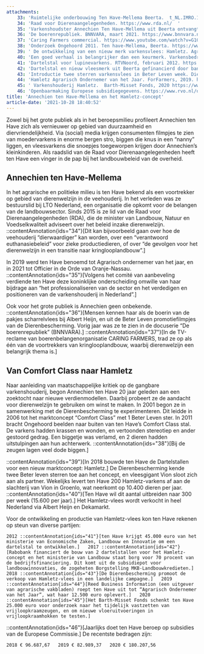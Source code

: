 ```yaml
---
attachments:
    33: 'Ruimtelijke onderbouwing Ten Have-Mellema Beerta.  t_NL.IMRO.1895.01OV0002-0301.pdf (ruimtelijkeplannen.nl)  '
    34: 'Raad voor Dierenaangelegenheden. https://www.rda.nl/  '
    35: 'Varkenshoudster Annechien Ten Have-Mellema uit Beerta ontvangt lintje. Pig Business, april 2021. https://www.pigbusiness.nl/artikel/399735-varkenshoudster-ten-have-mellema-uit-beerta-ontvangt-lintje/   '
    36: 'De boerenrepubliek. BNNVARA, maart 2021. https://www.bnnvara.nl/artikelen/de-boerenrepubliek'
    37: 'Caring Farmers commercial. https://www.youtube.com/watch?v=G1G_xvID8u4 '
    38: 'Onderzoek Ongehoord 2011. Ten have-Mellema, Beerta. https://www.youtube.com/watch?v=DGbe-Crhcng '
    39: ' De ontwikkeling van een nieuw merk varkensvlees: Hamletz. Agrifirm, juli 2018.\n https://www.agrifirm.nl/nieuws/de-ontwikkeling-van-een-nieuw-merk-varkensvlees-hamletz/ '
    40: 'Een goed verhaal is belangrijker dan een keurmerk. Varkensbedrijf, februari 2020. https://www.varkensbedrijf.nl/fokkerij/vleesvarkens/een-goed-verhaal-is-belangrijker-dan-een-keurmerk/ '
    41: 'Dartelstal voor lupinevarkens. RTVNoord, februari 2012. https://www.rtvnoord.nl/nieuws/107892/dartelstal-voor-lupinevarkens '
    42: 'Dartelstal en nieuw vleesmerk uit Beerta gefinancierd door bank en overheid. RTVNoord, november 2017. https://www.rtvnoord.nl/nieuws/185740/dartelstal-en-nieuw-vleesmerk-uit-beerta-gefinancierd-door-bank-en-overheid '
    43: 'Introductie twee sterren varkensvlees in Beter Leven week. Dierenbescherming, 2018. https://beterleven.dierenbescherming.nl/introductie-twee-sterren-varkensvlees-in-beter-leven-week/ '
    44: 'Hamletz Agrarisch Ondernemer van het Jaar. ForFarmers, 2019. https://www.forfarmers.nl/media/hamletz-agrarisch-ondernemer-van-het-jaar-2019.aspx'
    45: ' Varkenshouderij Hamletz.  Barth-Misset Fonds, 2020 https://www.barthmissetfonds.nl/projecten?project=12'
    46: 'Openbaarmaking Europese subsidiegegevens. https://www.rvo.nl/onderwerpen/agrarisch-ondernemen/glb/openbaarmaking-europese-subsidiegegevens'
title: 'Annechien ten Have-Mellema en het Hamletz-concept'
article-date: '2021-10-28 18:40:52'
---
```


Zowel bij het grote publiek als in het beroepsmilieu profileert Annechien ten Have zich als vernieuwer op gebied van duurzaamheid en diervriendelijkheid. Via (social) media krijgen consumenten filmpjes te zien van moedervarkens in enorme bergen stro, biggen die knus in een “nanny” liggen, en vleesvarkens die snoepjes toegeworpen krijgen door Annechien’s kleinkinderen. Als raadslid van de Raad voor Dierenaangelegenheden heeft ten Have een vinger in de pap bij het landbouwbeleid van de overheid.

Annechien ten Have-Mellema
--------------------------

In het agrarische en politieke milieu is ten Have bekend als een voortrekker op gebied van dierenwelzijn in de veehouderij. In het verleden was ze bestuurslid bij LTO Nederland, een organisatie die opkomt voor de belangen van de landbouwsector. Sinds 2015 is ze lid van de Raad voor Dierenaangelegenheden (RDA), die de minister van Landbouw, Natuur en Voedselkwaliteit adviseert over het beleid inzake dierenwelzijn. ::contentAnnotation{ids="34"}[Dit kan bijvoorbeeld gaan over hoe de veehouderij “dierwaardiger” kan worden, over een “verantwoord euthanasiebeleid” voor zieke productiedieren, of over “de gevolgen voor het dierenwelzijn in een transitie naar kringlooplandbouw”.]

In 2019 werd ten Have benoemd tot Agrarisch ondernemer van het jaar, en in 2021 tot Officier in de Orde van Oranje-Nassau. ::contentAnnotation{ids="35"}[Volgens het comité van aanbeveling verdiende ten Have deze koninklijke onderscheiding omwille van haar bijdrage aan “het professionaliseren van de sector en het verdedigen en positioneren van de varkenshouderij in Nederland”.]

Ook voor het grote publiek is Annechien geen onbekende. ::contentAnnotation{ids="36"}[Mensen kennen haar als de boerin van de pakjes scharrelvlees bij Albert Heijn, en uit de Beter Leven promotiefilmpjes van de Dierenbescherming. Vorig jaar was ze te zien in de docuserie “De boerenrepubliek” (BNNVARA).] ::contentAnnotation{ids="37"}[In de TV-reclame van boerenbelangenorganisatie CARING FARMERS, trad ze op als één van de voortrekkers van kringlooplandbouw, waarbij dierenwelzijn een belangrijk thema is.]

Van Comfort Class naar Hamletz
------------------------------

Naar aanleiding van maatschappelijke kritiek op de gangbare varkenshouderij, begon Annechien ten Have 20 jaar geleden aan een zoektocht naar nieuwe verdienmodellen. Daarbij probeert ze de aandacht voor dierenwelzijn te gebruiken om winst te maken. In 2001 begon ze in samenwerking met de Dierenbescherming te experimenteren. Dit leidde in 2006 tot het marktconcept “Comfort Class” met 1 Beter Leven ster. In 2011 bracht Ongehoord beelden naar buiten van ten Have’s Comfort Class stal. De varkens hadden krassen en wonden, en vertoonden stereotiep en ander gestoord gedrag. Een biggetje was verlamd, en 2 dieren hadden uitstulpingen aan hun achterwerk. ::contentAnnotation{ids="38"}[Bij de zeugen lagen veel dode biggen.]

::contentAnnotation{ids="39"}[In 2018 bouwde ten Have de Dartelstallen voor een nieuw marktconcept: Hamletz.] De Dierenbescherming kende twee Beter leven sterren toe aan het concept, en vleesgigant Vion sloot zich aan als partner. Wekelijks levert ten Have 200 Hamletz-varkens af aan de slachterij van Vion in Groenlo, wat neerkomt op 10.400 dieren per jaar. ::contentAnnotation{ids="40"}[Ten Have wil dit aantal uitbreiden naar 300 per week (15.600 per jaar).] Het Hamletz-vlees wordt verkocht in heel Nederland via Albert Heijn en Dekamarkt.

Voor de ontwikkeling en productie van Hamletz-vlees kon ten Have rekenen op steun van diverse partijen:

    2012 ::contentAnnotation{ids="41"}[ten Have krijgt 45.000 euro van het ministerie van Economische Zaken, Landbouw en Innovatie om een dartelstal te ontwikkelen.]   2017 ::contentAnnotation{ids="42"}[Rabobank financiert de bouw van 2 dartelstallen voor het Hamletz-concept en het ministerie van Landbouw staat borg voor 70 procent van de bedrijfsfinanciering. Dit komt uit de subsidiepot voor landbouwinnovaties, de zogeheten Borgstelling MKB-Landbouwkredieten.]   2018 ::contentAnnotation{ids="43"}[De Dierenbescherming promoot de verkoop van Hamletz-vlees in een landelijke campagne.]   2019 ::contentAnnotation{ids="44"}[Reed Business Information (een uitgever van agrarische vakbladen) roept ten Have uit tot “Agrarisch Ondernemer van het Jaar”, wat haar 12.500 euro oplevert.]   2020 ::contentAnnotation{ids="45"}[Het Barth-Misset Fonds schenkt ten Have 25.000 euro voor onderzoek naar het tijdelijk vastzetten van vrijloopkraamzeugen, en om nieuwe vloeruitvoeringen in vrijloopkraamhokken te testen.]    

 

::contentAnnotation{ids="46"}[Jaarlijks doet ten Have beroep op subsidies van de Europese Commissie.] De recentste bedragen zijn:

    2018 € 96.687,67   2019 € 82.989,37   2020 € 180.207,56